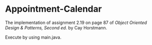 # Appointment-Calendar

The implementation of assignment 2.19 on page 87 of *Object Oriented Design & Patterns, Second ed.* by Cay Horstmann.

Execute by using main.java.
